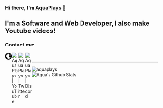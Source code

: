 ### Hi there, I'm [AquaPlays][website] 👋

## I'm a Software and Web Developer, I also make Youtube videos!

### Contact me:

[<img align="left" alt="Yutashi" width="22px" src="https://raw.githubusercontent.com/iconic/open-iconic/master/svg/globe.svg" />][website]
[<img align="left" alt="Aqua Plays | YouTube" width="22px" src="https://cdn.jsdelivr.net/npm/simple-icons@v3/icons/youtube.svg" />][youtube]
[<img align="left" alt="Aqua Plays | Twitter" width="22px" src="https://cdn.jsdelivr.net/npm/simple-icons@v3/icons/twitter.svg" />][twitter]
[<img align="left" alt="Aqua Plays | Discord" width="22px" src="https://cdn.jsdelivr.net/npm/simple-icons@v3/icons/discord.svg" />][discord]

<br />

---

<p><img align="left" src="https://github-readme-stats.vercel.app/api/top-langs?username=aquaplaysyt&show_icons=true&locale=en&layout=compact" alt="aquaplays" /></p>
<br>
<img align="left" alt="Aqua's Github Stats" src="https://github-readme-stats.vercel.app/api?username=AquaPlaysYT&count_private=true&show_icons=true&theme=radical" />

[website]: https://yutashi.xyz
[twitter]: https://twitter.com/aquaplaysyt
[youtube]: https://www.youtube.com/aqua
[discord]: https://discord.bio/p/aquaplays

